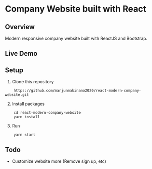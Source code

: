 # Company Website built with React

## Overview

Modern responsive company website built with ReactJS and Bootstrap.

## Live Demo

## Setup

1. Clone this repository

```
    https://github.com/marjunmakinano2020/react-modern-company-website.git
```

2. Install packages

```
    cd react-modern-company-website
    yarn install
```

3. Run

```
    yarn start
```

## Todo

* Customize website more (Remove sign up, etc)
